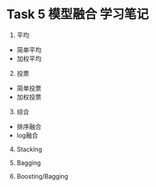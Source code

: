 # Task 5 模型融合 学习笔记
1. 平均
  - 简单平均
  - 加权平均
  
2. 投票
  - 简单投票
  - 加权投票

3. 综合
  - 排序融合
  - log融合

4. Stacking

5. Bagging

6. Boosting/Bagging
